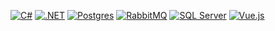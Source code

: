 [![C#][logo-csharp]][csharp] [![.NET][logo-dotnet]][dotnet] [![Postgres][logo-postgres]][postgres] [![RabbitMQ][logo-rabbitmq]][rabbitmq] [![SQL Server][logo-sqlserver]][sqlserver] [![Vue.js][logo-vue]][vue]

[csharp]: https://dotnet.microsoft.com/en-us/languages/csharp
[dotnet]: https://dotnet.microsoft.com/
[postgres]: https://www.postgresql.org/
[rabbitmq]: https://www.rabbitmq.com/
[sqlserver]: https://www.microsoft.com/en-us/sql-server
[vue]: https://vuejs.org/

[logo-csharp]: //img.shields.io/badge/c%23-%23239120.svg?style=for-the-badge&logo=c-sharp&logoColor=white
[logo-dotnet]: //img.shields.io/badge/.NET-5C2D91?style=for-the-badge&logo=.net&logoColor=white
[logo-postgres]: //img.shields.io/badge/postgres-%23316192.svg?style=for-the-badge&logo=postgresql&logoColor=white
[logo-rabbitmq]: //img.shields.io/badge/Rabbitmq-FF6600?style=for-the-badge&logo=rabbitmq&logoColor=white
[logo-sqlserver]: //img.shields.io/badge/SQL%20Server-CC2927?style=for-the-badge&logo=microsoft%20sql%20server&logoColor=white
[logo-vue]: //img.shields.io/badge/vuejs-%2335495e.svg?style=for-the-badge&logo=vuedotjs&logoColor=%234FC08D
